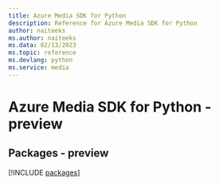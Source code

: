 ```yaml
---
title: Azure Media SDK for Python
description: Reference for Azure Media SDK for Python
author: naiteeks
ms.author: naiteeks
ms.data: 02/13/2023
ms.topic: reference
ms.devlang: python
ms.service: media
---
```

# Azure Media SDK for Python - preview
## Packages - preview
[!INCLUDE [packages](media-index.md)]